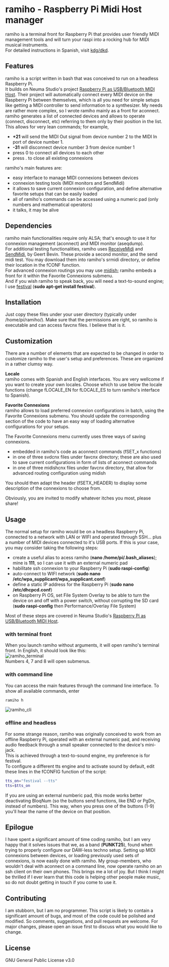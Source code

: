 # ramiho - Raspberry Pi Midi Host manager

ramiho is a terminal front for Raspberry Pi that provides user friendly MIDI management tools and will turn your raspi into a rocking hub for MIDI musical instruments.   
For detailed instructions in Spanish, visit [kdg/dkd](http://edpanfleto.com/kdgdkd/).

## Features

ramiho is a script written in bash that was conceived to run on a headless Raspberry Pi.  
It builds on Neuma Studio's project [Raspberry Pi as USB/Bluetooth MIDI Host](https://neuma.studio/rpi-midi-complete.html). Their project will automatically connect every MIDI device on the Raspberry Pi between themselves, which is all you need for simple setups like getting a MIDI controller to send information to a synthesizer. My needs are rather more complex, so I wrote ramiho mainly as a front for aconnect.   
ramiho generates a list of connected devices and allows to operate (connect, disconnect, etc) referring to them only by their position in the list. This allows for very lean commands; for example,   
- **+21** will send the MIDI Out signal from device number 2 to the MIDI In port of device number 1.  
- **-31** will disconnect device number 3 from device number 1   
- press 0 to connect all devices to each other  
- press . to close all existing connexions

ramiho's main features are:
- easy interface to manage MIDI connexions between devices  
- connexion testing tools (MIDI monitors and SendMidi)
- it allows to save current connexion configuration, and define alternative favorite setups that can be easily loaded
- all of ramiho's commands can be accessed using a numeric pad (only numbers and mathematical operators)
- it talks, it may be alive



## Dependencies
ramiho main functionalities require only ALSA; that's enough to use it for connexion management (aconnect) and MIDI monitor (aseqdump).  
For additional testing functionalities, ramiho uses [ReceiveMidi](https://github.com/gbevin/ReceiveMIDI) and [SendMidi](https://github.com/gbevin/ReceiveMIDI), by Geert Bevin. These provide a second monitor, and the send midi test. You may download them into ramiho's srmidi directory, or define their location in the fCONF function.   
For advanced connexion routings you may use [midish](https://midish.org/); ramiho embeds a front for it within the Favorite Connexions submenu.  
And if you wish ramiho to speak back, you will need a text-to-sound engine; I use [festival](http://festvox.org/festival/) (**sudo apt-get install festival**).


## Installation
Just copy these files under your user directory (typically under /home/pi/ramiho/). Make sure that the permissions are right, so ramiho is executable and can access favcnx files. I believe that is it.

## Customization
There are a number of elements that are expected to be changed in order to customize ramiho to the user's setup and preferences. These are organized in a rather clumsy way.  

**Locale**  
ramiho comes with Spanish and English interfaces. You are very wellcome if you want to create your own locales. Choose which to use below the locale functions (change fLOCALE_EN for fLOCALE_ES to turn ramiho's interface to Spanish).

**Favorite Connexions**  
ramiho allows to load preferred connexion configurations in batch, using the Favorite Connexions submenu. You should update the corresponding section of the code to have an easy way of loading alternative configurations for your setups.  

The Favorite Connexions menu currently uses three ways of saving connexions. 
- embedded in ramiho's code as aconnect commands (fSET_x functions)
- in one of three svdcnx files under favcnx directory; these are also used to save current configurations in form of lists of aconnect commands
- in one of three midishcnx files under favcnx directory, that allow for advanced routing configuration using midish  

You should then adapt the header (fSETX_HEADER) to display some description of the connexions to choose from.

Obviously, you are invited to modify whatever itches you most, please share!

## Usage

The normal setup for ramiho would be on a headless Raspberry Pi, connected to a network with LAN or WIFI and operated through SSH... plus a number of MIDI devices connected to it's USB ports. If this is your case, you may consider taking the following steps:
- create a useful alias to acess ramiho (**nano /home/pi/.bash_aliases**); mine is **111**, so I can use it with an external numeric pad 
- habilitate ssh connexion to your Raspberry Pi (**sudo raspi-config**)
- auto-connect to WIFI network (**sudo nano /etc/wpa_supplicant/wpa_supplicant.conf**)
- define a static IP address for the Raspberry Pi (**sudo nano /etc/dhcpcd.conf**)
- on Raspberry Pi OS, set File System Overlay to be able to turn the device on and off with a power switch, without corrupting the SD card (**sudo raspi-config** then Performance/Overlay File System)  

Most of these steps are covered in Neuma Studio's [Raspberry Pi as USB/Bluetooth MIDI Host](https://neuma.studio/rpi-midi-complete.html).   

### with terminal front
When you launch ramiho without arguments, it will open ramiho's terminal front. In English, it should look like this:  
![ramiho_terminal](https://edpanfleto.com/kdgdkd/assets/ramiho_term_en.png "ramiho terminal front" )  
Numbers 4, 7 and 8 will open submenus.  



### with command line
You can access the main features through the command line interface. To show all available commands, enter 
```bash
ramiho h
```  
![ramiho_cli](https://edpanfleto.com/kdgdkd/assets/ramiho_cli_en.png "ramiho cli" )  

### offline and headless
For some strange reason, ramiho was originally conceived to work from an offline Raspberry Pi, operated with an external numeric pad, and receiving audio feedback through a small speaker connected to the device's mini-jack.  
This is achieved through a text-to-sound engine, my preference is for festival.  
To configure a different tts engine and to activate sound by default, edit these lines in the fCONFIG function of the script:  
```bash
tts_on="festival --tts" 
tts=$tts_on
```  

If you are using an external numberic pad, this mode works better deactivating BloqNum (so the buttons send functions, like END or PgDn, instead of numbers). This way, when you press one of the buttons (1-9) you'll hear the name of the device on that position. 


## Epilogue
I have spent a significant amount of time coding ramiho, but I am very happy that it solves issues that we, as a band (**PUNKT25**), found when trying to properly configure our DAW-less techno setup. Setting up MIDI connexions between devices, or loading previously used sets of connexions, is now easily done with ramiho. My group-members, who wouldn't deal with aconnect on a command line, now operate ramiho on an ssh client on their own phones. This brings me a lot of joy. But I think I might be thrilled if I ever learn that this code is helping other people make music, so do not doubt getting in touch if you come to use it. 

## Contributing

I am stubborn, but I am no programmer. This script is likely to contain a significant amount of bugs, and most of the code could be polished and modified. So comments, suggestions, and pull requests are welcome. For major changes, please open an issue first to discuss what you would like to change.


## License

GNU General Public License v3.0
